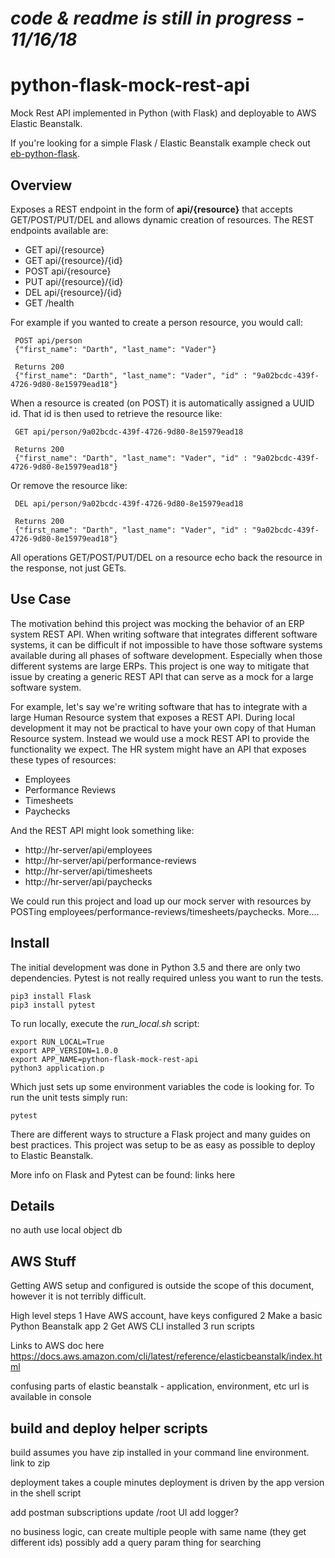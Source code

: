 # *code & readme is still in progress - 11/16/18*

# python-flask-mock-rest-api
Mock Rest API implemented in Python (with Flask) and deployable to AWS Elastic Beanstalk.

If you're looking for a simple Flask / Elastic Beanstalk example check out [eb-python-flask](https://github.com/aws-samples/eb-python-flask).

## Overview

Exposes a REST endpoint in the form of **api/{resource}** that accepts GET/POST/PUT/DEL and allows dynamic creation of resources. The REST endpoints available are:

* GET api/{resource}
* GET api/{resource}/{id}
* POST api/{resource}
* PUT api/{resource}/{id}
* DEL api/{resource}/{id}
* GET /health

For example if you wanted to create a person resource, you would call:
```
 POST api/person
 {"first_name": "Darth", "last_name": "Vader"}

 Returns 200
 {"first_name": "Darth", "last_name": "Vader", "id" : "9a02bcdc-439f-4726-9d80-8e15979ead18"}
```
When a resource is created (on POST) it is automatically assigned a UUID id. That id is then used to retrieve the resource like:
```
 GET api/person/9a02bcdc-439f-4726-9d80-8e15979ead18

 Returns 200
 {"first_name": "Darth", "last_name": "Vader", "id" : "9a02bcdc-439f-4726-9d80-8e15979ead18"}
```
Or remove the resource like:
```
 DEL api/person/9a02bcdc-439f-4726-9d80-8e15979ead18

 Returns 200
 {"first_name": "Darth", "last_name": "Vader", "id" : "9a02bcdc-439f-4726-9d80-8e15979ead18"}
```
All operations GET/POST/PUT/DEL on a resource echo back the resource in the response, not just GETs.

## Use Case
The motivation behind this project was mocking the behavior of an ERP system REST API. When writing software that integrates different software systems, it can be difficult if not impossible to have those software systems available during all phases of software development.  Especially when those different systems are large ERPs. This project is one way to mitigate that issue by creating a generic REST API that can serve as a mock for a large software system.

For example, let's say we're writing software that has to integrate with a large Human Resource system that exposes a REST API. During local development it may not be practical to have your own copy of that Human Resource system. Instead we would use a mock REST API to provide the functionality we expect. The HR system might have an API that exposes these types of resources:

* Employees
* Performance Reviews
* Timesheets
* Paychecks

And the REST API might look something like:

* http://hr-server/api/employees
* http://hr-server/api/performance-reviews
* http://hr-server/api/timesheets
* http://hr-server/api/paychecks

We could run this project and load up our mock server with resources by POSTing employees/performance-reviews/timesheets/paychecks. More....


## Install
The initial development was done in Python 3.5 and there are only two dependencies. Pytest is not really required unless you want to run the tests.

```
pip3 install Flask
pip3 install pytest
```

To run locally, execute the *run_local.sh* script:
```
export RUN_LOCAL=True
export APP_VERSION=1.0.0
export APP_NAME=python-flask-mock-rest-api
python3 application.p
```
Which just sets up some environment variables the code is looking for. To run the unit tests simply run:
```
pytest
```
There are different ways to structure a Flask project and many guides on best practices. This project was setup to be as easy as possible to deploy to Elastic Beanstalk.

More info on Flask and Pytest can be found:
links here

## Details

no auth
use local object db

## AWS Stuff

Getting AWS setup and configured is outside the scope of this document, however it is not terribly difficult.

High level steps
1 Have AWS account, have keys configured
2 Make a basic Python Beanstalk app
2 Get AWS CLI installed
3 run scripts

Links to AWS doc here
https://docs.aws.amazon.com/cli/latest/reference/elasticbeanstalk/index.html

confusing parts of elastic beanstalk - application, environment, etc
url is available in console

## build and deploy helper scripts

build assumes you have zip installed in your command line environment. link to zip

deployment takes a couple minutes
deployment is driven by the app version in the shell script

add postman subscriptions
update /root UI
add logger?


no business logic, can create multiple people with same name (they get different ids)
possibly add a query param thing for searching
